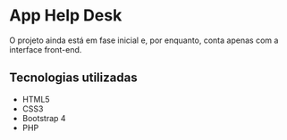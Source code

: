 # App Help Desk

O projeto ainda está em fase inicial e, por enquanto, conta apenas com a interface front-end.

## Tecnologias utilizadas

- HTML5  
- CSS3  
- Bootstrap 4  
- PHP
